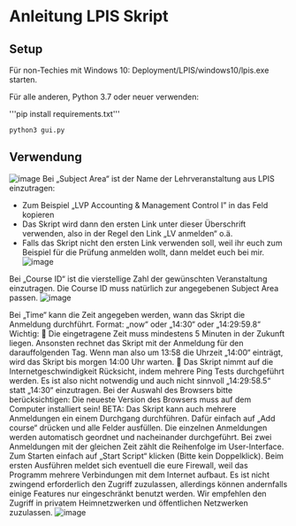 # Anleitung LPIS Skript

## Setup

Für non-Techies mit Windows 10: Deployment/LPIS/windows10/lpis.exe starten.

Für alle anderen, Python 3.7 oder neuer verwenden:

'''pip install requirements.txt'''

`python3 gui.py`

## Verwendung
![image](https://user-images.githubusercontent.com/38352381/191569832-1feea657-448d-455d-ae5e-f1ae4298a8a7.png)
Bei „Subject Area“ ist der Name der Lehrveranstaltung aus LPIS einzutragen:
- Zum Beispiel „LVP Accounting & Management Control I” in das Feld kopieren
- Das Skript wird dann den ersten Link unter dieser Überschrift verwenden, also in der Regel
den Link „LV anmelden“ o.ä.
- Falls das Skript nicht den ersten Link verwenden soll, weil ihr euch zum Beispiel für die
Prüfung anmelden wollt, dann meldet euch bei mir.
![image](https://user-images.githubusercontent.com/38352381/191571634-428996a9-69a0-4871-9312-41b9be19e19c.png)


Bei „Course ID“ ist die vierstellige Zahl der gewünschten Veranstaltung einzutragen. Die Course ID
muss natürlich zur angegebenen Subject Area passen.
![image](https://user-images.githubusercontent.com/38352381/191571680-27ef9d18-8d5e-43a6-978e-1d17de929901.png)

Bei „Time“ kann die Zeit angegeben werden, wann das Skript die Anmeldung durchführt.
Format: „now“ oder „14:30“ oder „14:29:59.8“
Wichtig:
 Die eingetragene Zeit muss mindestens 5 Minuten in der Zukunft liegen. Ansonsten rechnet
das Skript mit der Anmeldung für den darauffolgenden Tag. Wenn man also um 13:58 die
Uhrzeit „14:00“ einträgt, wird das Skript bis morgen 14:00 Uhr warten.
 Das Skript nimmt auf die Internetgeschwindigkeit Rücksicht, indem mehrere Ping Tests
durchgeführt werden. Es ist also nicht notwendig und auch nicht sinnvoll „14:29:58.5“ statt
„14:30“ einzutragen.
Bei der Auswahl des Browsers bitte berücksichtigen: Die neueste Version des Browsers muss auf dem
Computer installiert sein!
BETA: Das Skript kann auch mehrere Anmeldungen ein einem Durchgang durchführen.
Dafür einfach auf „Add course“ drücken und alle Felder ausfüllen. Die einzelnen Anmeldungen
werden automatisch geordnet und nacheinander durchgeführt. Bei zwei Anmeldungen mit der
gleichen Zeit zählt die Reihenfolge im User-Interface.
Zum Starten einfach auf „Start Script“ klicken (Bitte kein Doppelklick). Beim ersten Ausführen meldet
sich eventuell die eure Firewall, weil das Programm mehrere Verbindungen mit dem Internet
aufbaut. Es ist nicht zwingend erforderlich den Zugriff zuzulassen, allerdings können andernfalls
einige Features nur eingeschränkt benutzt werden. Wir empfehlen den Zugriff in privatem
Heimnetzwerken und öffentlichen Netzwerken zuzulassen.
![image](https://user-images.githubusercontent.com/38352381/191571823-ff29cf1a-b9bf-42a5-996e-dc62dfde99a8.png)

